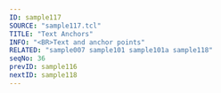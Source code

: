 ```yaml
---
ID: sample117
SOURCE: "sample117.tcl"
TITLE: "Text Anchors"
INFO: "<BR>Text and anchor points"
RELATED: "sample007 sample101 sample101a sample118"
seqNo: 36
prevID: sample116
nextID: sample118
---
```


